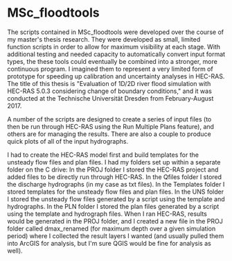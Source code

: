 # MSc_floodtools
The scripts contained in MSc_floodtools were developed over the course of my master's thesis research. They were developed as small, limited function scripts in order to allow for maximum visibility at each stage. With additional testing and needed capacity to automatically convert input format types, the these tools could eventually be combined into a stronger, more continuous program. I imagined them to represent a very limited form of prototype for speeding up calibration and uncertainty analyses in HEC-RAS. The title of this thesis is "Evaluation of 1D/2D river flood simulation with HEC-RAS 5.0.3 considering change of boundary conditions," and it was conducted at the Technische Universität Dresden from February-August 2017.

A number of the scripts are designed to create a series of input files (to then be run through HEC-RAS using the Run Multiple Plans feature), and others are for managing the results. There are also a couple to produce quick plots of all of the input hydrographs.

I had to create the HEC-RAS model first and build templates for the unsteady flow files and plan files. I had my folders set up within a separate folder on the C drive:
In the PROJ folder I stored the HEC-RAS project and added files to be directly run through HEC-RAS.
In the Qfiles folder I stored the discharge hydrographs (in my case as txt files).
In the Templates folder I stored templates for the unsteady flow files and plan files.
In the UNS folder I stored the unsteady flow files generated by a script using the template and hydrographs.
In the PLN folder I stored the plan files generated by a script using the template and hydrograph files.
When I ran HEC-RAS, results would be generated in the PROJ folder, and I created a new file in the PROJ folder called dmax_renamed (for maximum depth over a given simulation period) where I collected the result layers I wanted (and usually pulled them into ArcGIS for analysis, but I'm sure QGIS would be fine for analysis as well).
